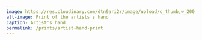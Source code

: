 ```yaml
---
image: https://res.cloudinary.com/dtn9ari2r/image/upload/c_thumb,w_200,g_face/v1534677085/prints/DSC03131.jpg
alt-image: Print of the artists's hand
caption: Artist's hand
permalink: /prints/artist-hand-print
---  
```

